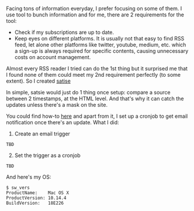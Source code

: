Facing tons of information everyday, I prefer focusing on some of
them. I use tool to bunch information and for me, there are 2 requirements for the tool:
- Check if my subscriptions are up to date.
- Keep eyes on different platforms. It is usually not that
  easy to find RSS feed, let alone other platforms like twitter,
  youtube, medium, etc. which a sign-up is
  always required for specific contents, causing unnecessary
  costs on account management.
  
Almost every RSS reader I tried can do the 1st thing but it
  surprised me that I found none of them could meet my 2nd requirement
  perfectly (to some extent). So I created [satise](https://github.com/vjyq/satsie)

In simple, satsie would just do 1 thing once setup: compare a source between 2
timestamps, at the HTML level. And that's why it can catch the updates
unless there's a mask on the site.

You could find how-to [here](https://github.com/vjyq/satsie)
and apart from it, I set up a cronjob to get email notification once
there's an update. What I did:

1. Create an email trigger
```
TBD
```
2. Set the trigger as a cronjob
```
TBD
```

And here's my OS:
```
$ sw_vers
ProductName:	Mac OS X
ProductVersion:	10.14.4
BuildVersion:	18E226
```


